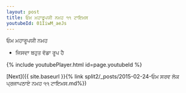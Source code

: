 ```yaml
---
layout: post
title: ਓਮ ਮਹਾਰੂਪਯੀ ਨਮਹ ੧੧ ਟਾਇਮਸ
youtubeId: 01IiwM_aeJs
---
```

 
 
 ਓਮ ਮਹਾਰੂਪਯੀ ਨਮਹ  
 
 -  ਜਿਸਦਾ ਬਹੁਤ ਵੱਡਾ ਰੂਪ ਹੈ 
 
  
 
  
 
 
 
 
 
 


{% include youtubePlayer.html id=page.youtubeId %}
 
[Next]({{ site.baseurl }}{% link  split2/_posts/2015-02-24-ਓਮ ਸਰਵ ਲੋਕ ਪ੍ਰਜਾਪਠਾਏ ਨਮਹ ੧੧ ਟਾਇਮਸ.md%})
 

